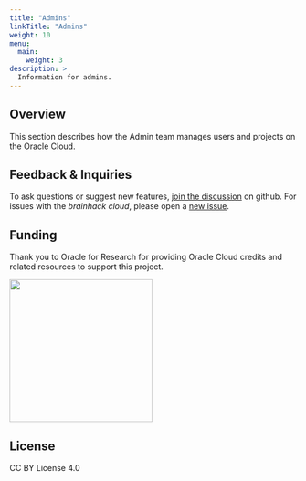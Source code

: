 ```yaml
---
title: "Admins"
linkTitle: "Admins"
weight: 10
menu:
  main:
    weight: 3
description: >
  Information for admins.
---
```


## Overview

This section describes how the Admin team manages users and projects on the Oracle Cloud.

## Feedback & Inquiries

To ask questions or suggest new features,
[join the discussion](https://github.com/brainhackorg/brainhack_cloud/discussions)
on github. For issues with the _brainhack cloud_, please open a
[new issue](https://github.com/brainhackorg/brainhack_cloud/issues).

## Funding

Thank you to Oracle for Research for providing Oracle Cloud credits and related
resources to support this project.

<img src="https://user-images.githubusercontent.com/4021595/119061922-db877080-ba18-11eb-9882-d53a25ec88ee.png" width="250">

## License

CC BY License 4.0
